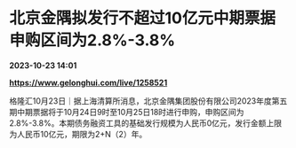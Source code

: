 # 北京金隅拟发行不超过10亿元中期票据 申购区间为2.8%-3.8%

**2023-10-23 14:01**

**https://www.gelonghui.com/live/1258521**

格隆汇10月23日｜据上海清算所消息，北京金隅集团股份有限公司2023年度第五期中期票据将于10月24日9时至10月25日18时进行申购，申购区间为2.8%-3.8%。本期债务融资工具的基础发行规模为人民币0亿元，发行金额上限为人民币10亿元，期限为2+N（2）年。